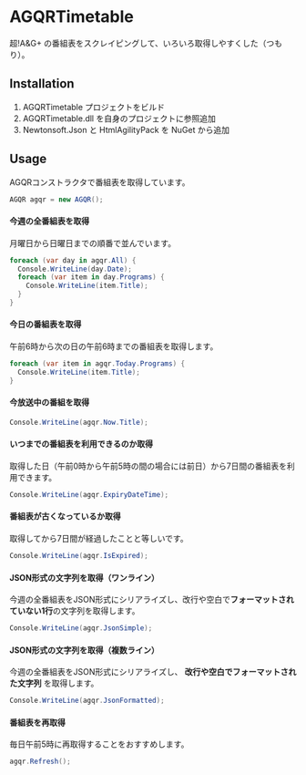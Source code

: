 # AGQRTimetable

超!A&G+ の番組表をスクレイピングして、いろいろ取得しやすくした（つもり）。

## Installation

1. AGQRTimetable プロジェクトをビルド
1. AGQRTimetable.dll を自身のプロジェクトに参照追加
1. Newtonsoft.Json と HtmlAgilityPack を NuGet から追加

## Usage

AGQRコンストラクタで番組表を取得しています。

```csharp
AGQR agqr = new AGQR();
```

#### 今週の全番組表を取得

月曜日から日曜日までの順番で並んでいます。

```csharp
foreach (var day in agqr.All) {
  Console.WriteLine(day.Date);
  foreach (var item in day.Programs) {
    Console.WriteLine(item.Title);
  }
}
```

#### 今日の番組表を取得

午前6時から次の日の午前6時までの番組表を取得します。

```csharp
foreach (var item in agqr.Today.Programs) {
  Console.WriteLine(item.Title);
}
```

#### 今放送中の番組を取得

```csharp
Console.WriteLine(agqr.Now.Title);
```

#### いつまでの番組表を利用できるのか取得

取得した日（午前0時から午前5時の間の場合には前日）から7日間の番組表を利用できます。

```csharp
Console.WriteLine(agqr.ExpiryDateTime);
```

#### 番組表が古くなっているか取得

取得してから7日間が経過したことと等しいです。

```csharp
Console.WriteLine(agqr.IsExpired);
```

#### JSON形式の文字列を取得（ワンライン）

今週の全番組表をJSON形式にシリアライズし、改行や空白で**フォーマットされていない1行**の文字列を取得します。

```csharp
Console.WriteLine(agqr.JsonSimple);
```

#### JSON形式の文字列を取得（複数ライン）

今週の全番組表をJSON形式にシリアライズし、 **改行や空白でフォーマットされた文字列** を取得します。

```csharp
Console.WriteLine(agqr.JsonFormatted);
```

#### 番組表を再取得

毎日午前5時に再取得することをおすすめします。

```csharp
agqr.Refresh();
```

